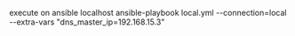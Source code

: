 execute on ansible localhost
ansible-playbook local.yml --connection=local --extra-vars "dns_master_ip=192.168.15.3"

